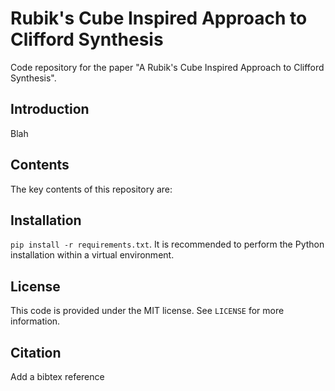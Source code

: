 # Rubik's Cube Inspired Approach to Clifford Synthesis
Code repository for the paper "A Rubik's Cube Inspired Approach to Clifford Synthesis".

## Introduction
Blah

## Contents
The key contents of this repository are:

## Installation
`pip install -r requirements.txt`. It is recommended to perform the Python installation within a virtual environment.

## License
This code is provided under the MIT license. See `LICENSE` for more information.

## Citation
Add a bibtex reference